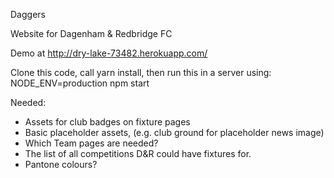 Daggers

Website for Dagenham & Redbridge FC

Demo at http://dry-lake-73482.herokuapp.com/

Clone this code, call yarn install, then run this in a server using:
  NODE_ENV=production npm start

Needed:
* Assets for club badges on fixture pages
* Basic placeholder assets, (e.g. club ground for placeholder news image)
* Which Team pages are needed?
* The list of all competitions D&R could have fixtures for.
* Pantone colours?

